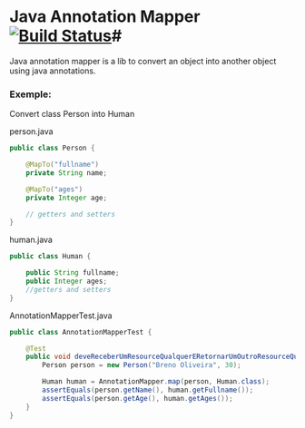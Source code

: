 # Java Annotation Mapper [![Build Status](https://travis-ci.org/brenooliveira/annotationmapper.png)](https://travis-ci.org/brenooliveira/annotationmapper.png)#

Java annotation mapper is a lib to convert an object into another object using java annotations.

### Exemple: ###

Convert class Person into Human

person.java
~~~java
public class Person {

    @MapTo("fullname")
    private String name;

    @MapTo("ages")
    private Integer age;

    // getters and setters
}
~~~

human.java
~~~java
public class Human {

    public String fullname;
    public Integer ages;
    //getters and setters
}
~~~

AnnotationMapperTest.java
~~~java
public class AnnotationMapperTest {

    @Test
    public void deveReceberUmResourceQualquerERetornarUmOutroResourceQualquer() {
        Person person = new Person("Breno Oliveira", 30);

        Human human = AnnotationMapper.map(person, Human.class);
        assertEquals(person.getName(), human.getFullname());
        assertEquals(person.getAge(), human.getAges());
    }
}
~~~

